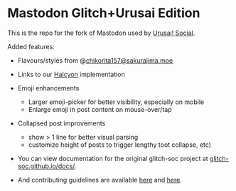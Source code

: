 #  Mastodon Glitch+Urusai Edition  #

This is the repo for the fork of Mastodon used by [Urusai! Social](https://urusai.social/).

Added features:

- Flavours/styles from @chikorita157@sakurajima.moe
- Links to our [Halcyon](https://halcyon.urusai.social/) implementation
- Emoji enhancements
  - Larger emoji-picker for better visibility, especially on mobile
  - Enlarge emoji in post content on mouse-over/tap
- Collapsed post improvements 
  - show > 1 line for better visual parsing
  - customize height of posts to trigger lengthy toot collapse, etc)

- You can view documentation for the original glitch-soc project at [glitch-soc.github.io/docs/](https://glitch-soc.github.io/docs/).
- And contributing guidelines are available [here](CONTRIBUTING.md) and [here](https://glitch-soc.github.io/docs/contributing/).
